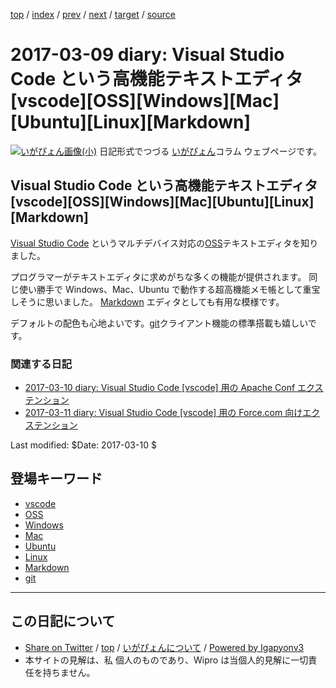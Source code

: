 [top](../index.html) 
 / [index](index.html) 
 / [prev](ig170308.html) 
 / [next](ig170310.html) 
 / [target](https://igapyon.github.io/diary/2017/ig170309.html) 
 / [source](https://github.com/igapyon/diary/blob/master/2017/ig170309.src.md) 

2017-03-09 diary: Visual Studio Code という高機能テキストエディタ [vscode][OSS][Windows][Mac][Ubuntu][Linux][Markdown]
=====================================================================================================
[![いがぴょん画像(小)](https://igapyon.github.io/diary/images/iga200306s.jpg "いがぴょん")](https://igapyon.github.io/diary/memo/memoigapyon.html) 日記形式でつづる [いがぴょん](https://igapyon.github.io/diary/memo/memoigapyon.html)コラム ウェブページです。

## Visual Studio Code という高機能テキストエディタ [vscode][OSS][Windows][Mac][Ubuntu][Linux][Markdown]

[Visual Studio Code](https://code.visualstudio.com/) というマルチデバイス対応の[OSS](../keyword/oss.html)テキストエディタを知りました。

プログラマーがテキストエディタに求めがちな多くの機能が提供されます。
同じ使い勝手で Windows、Mac、Ubuntu で動作する超高機能メモ帳として重宝しそうに思いました。
[Markdown](../keyword/markdown.html) エディタとしても有用な模様です。

デフォルトの配色も心地よいです。[git](../keyword/git.html)クライアント機能の標準搭載も嬉しいです。

### 関連する日記

* [2017-03-10 diary: Visual Studio Code [vscode] 用の Apache Conf エクステンション](https://igapyon.github.io/diary/2017/ig170310.html)
* [2017-03-11 diary: Visual Studio Code [vscode] 用の Force.com 向けエクステンション](https://igapyon.github.io/diary/2017/ig170311.html)

Last modified: $Date: 2017-03-10 $

## 登場キーワード

* [vscode](../keyword/vscode.html)
* [OSS](../keyword/oss.html)
* [Windows](../keyword/windows.html)
* [Mac](../keyword/mac.html)
* [Ubuntu](../keyword/ubuntu.html)
* [Linux](../keyword/linux.html)
* [Markdown](../keyword/markdown.html)
* [git](../keyword/git.html)

----------------------------------------------------------------------------------------------------

## この日記について

* [Share on Twitter](https://twitter.com/intent/tweet?hashtags=igapyon%2Cdiary%2C%E3%81%84%E3%81%8C%E3%81%B4%E3%82%87%E3%82%93%2Cvscode%2COSS%2CWindows%2CMac%2CUbuntu%2CLinux%2CMarkdown%2Cgit&text=Visual+Studio+Code+%E3%81%A8%E3%81%84%E3%81%86%E9%AB%98%E6%A9%9F%E8%83%BD%E3%83%86%E3%82%AD%E3%82%B9%E3%83%88%E3%82%A8%E3%83%87%E3%82%A3%E3%82%BF+%5Bvscode%5D%5BOSS%5D%5BWindows%5D%5BMac%5D%5BUbuntu%5D%5BLinux%5D%5BMarkdown%5D&url=https%3A%2F%2Figapyon.github.io%2Fdiary%2F2017%2Fig170309.html) / [top](../index.html) / [いがぴょんについて](https://igapyon.github.io/diary/memo/memoigapyon.html) / [Powered by Igapyonv3](https://github.com/igapyon/igapyonv3)
* 本サイトの見解は、私 個人のものであり、Wipro は当個人的見解に一切責任を持ちません。 
